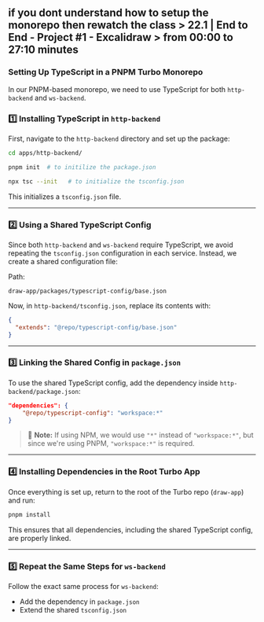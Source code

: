 ## if you dont understand how to setup the monorepo then rewatch the class > 22.1 | End to End - Project #1 - Excalidraw > from 00:00 to 27:10 minutes


### **Setting Up TypeScript in a PNPM Turbo Monorepo**  

In our PNPM-based monorepo, we need to use TypeScript for both `http-backend` and `ws-backend`.  

### **1️⃣ Installing TypeScript in `http-backend`**  
First, navigate to the `http-backend` directory and set up the package:  

```bash
cd apps/http-backend/

pnpm init  # to initilize the package.json  

npx tsc --init   # to initialize the tsconfig.json
```
This initializes a `tsconfig.json` file.  

---

### **2️⃣ Using a Shared TypeScript Config**  
Since both `http-backend` and `ws-backend` require TypeScript, we avoid repeating the `tsconfig.json` configuration in each service. Instead, we create a shared configuration file:  

Path:  
```
draw-app/packages/typescript-config/base.json
```

Now, in `http-backend/tsconfig.json`, replace its contents with:  
```json
{
  "extends": "@repo/typescript-config/base.json"
}
```

---

### **3️⃣ Linking the Shared Config in `package.json`**  
To use the shared TypeScript config, add the dependency inside `http-backend/package.json`:  

```json
"dependencies": {
    "@repo/typescript-config": "workspace:*"
}
```
> 🔹 **Note:** If using NPM, we would use `"*"` instead of `"workspace:*"`, but since we're using PNPM, `"workspace:*"` is required.  

---

### **4️⃣ Installing Dependencies in the Root Turbo App**  
Once everything is set up, return to the root of the Turbo repo (`draw-app`) and run:  

```bash
pnpm install
```
This ensures that all dependencies, including the shared TypeScript config, are properly linked.  

---

### **5️⃣ Repeat the Same Steps for `ws-backend`**  
Follow the exact same process for `ws-backend`:   
- Add the dependency in `package.json`  
- Extend the shared `tsconfig.json`  